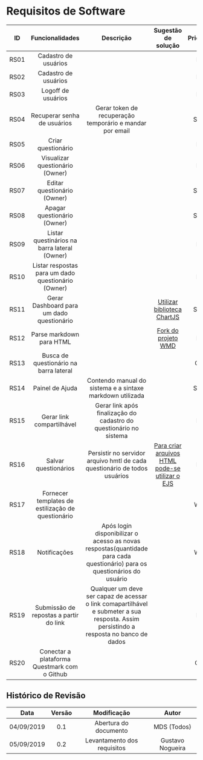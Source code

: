 # Requisitos de Software

|ID|Funcionalidades|Descrição|Sugestão de solução|Prioridade|
|:---:|:---:|:---:|:---:|:---:|
|RS01|Cadastro de usuários|||Must|
|RS02|Cadastro de usuários|||Must|
|RS03|Logoff de usuários|||Must|
|RS04|Recuperar senha de usuários|Gerar token de recuperação temporário e mandar por email||Should|
|RS05|Criar questionário|||Must|
|RS06|Visualizar questionário (Owner)|||Must|
|RS07|Editar questionário (Owner)|||Should|
|RS08|Apagar questionário (Owner)|||Should|
|RS09|Listar questinários na barra lateral (Owner)|||Must|
|RS10|Listar respostas para um dado questionário (Owner)|||Must|
|RS11|Gerar Dashboard para um dado questionário||[Utilizar biblioteca ChartJS](https://www.chartjs.org/samples/latest/)|Should|
|RS12|Parse markdown para HTML||[Fork do projeto WMD](https://github.com/brikis98/wmd)|Must|
|RS13|Busca de questionário na barra lateral|||Could|
|RS14|Painel de Ajuda|Contendo manual do sistema e a sintaxe markdown utilizada||Should|
|RS15|Gerar link compartilhável|Gerar link após finalização do cadastro do questionário no sistema||Must|
|RS16|Salvar questionários|Persistir no servidor arquivo hmtl de cada questionário de todos usuários|[Para criar arquivos HTML pode-se utilizar o EJS](https://www.devpleno.com/html-estatico-com-templates-ejs/)|Must|
|RS17|Fornecer templates de estilização de questionário|||Would|
|RS18|Notificações|Após login disponibilizar o acesso as novas respostas(quantidade para cada questionário) para os questionários do usuário||Would|
|RS19|Submissão de repostas a partir do link|Qualquer um deve ser capaz de acessar o link comapartilhável e submeter a sua resposta. Assim persistindo a resposta no banco de dados||Must|
|RS20|Conectar a plataforma Questmark com o Github|||Could|

## Histórico de Revisão
|Data|Versão|Modificação|Autor|
|:---:|:---:|:---:|:---:|
|04/09/2019|0.1|Abertura do documento|MDS (Todos)|
|05/09/2019|0.2|Levantamento dos requisitos|Gustavo Nogueira|